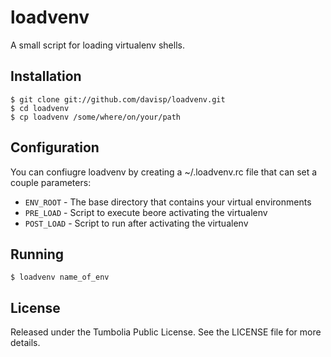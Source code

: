 loadvenv
========

A small script for loading virtualenv shells.

Installation
------------

    $ git clone git://github.com/davisp/loadvenv.git
    $ cd loadvenv
    $ cp loadvenv /some/where/on/your/path

Configuration
-------------

You can confiugre loadvenv by creating a ~/.loadvenv.rc file that can set a
couple parameters:

* ``ENV_ROOT`` - The base directory that contains your virtual environments
* ``PRE_LOAD`` - Script to execute beore activating the virtualenv
* ``POST_LOAD`` - Script to run after activating the virtualenv

Running
-------

    $ loadvenv name_of_env

License
-------

Released under the Tumbolia Public License. See the LICENSE file for more
details.
